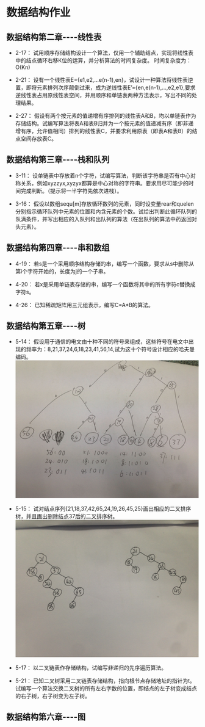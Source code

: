 # 数据结构作业


## 数据结构第二章----线性表
- 2-17：
试用顺序存储结构设计一个算法，仅用一个辅助结点，实现将线性表中的结点循环右移K位的运算，并分析算法的时间复杂度。
时间复杂度为：O(Kn)

- 2-21：
设有一个线性表E={e1,e2,...e(n-1),en}，试设计一种算法将线性表逆置，即将元素排列次序颠倒过来，成为逆线性表E’={en,e(n-1),...,e2,e1},要求逆线性表占用原线性表空间，并用顺序和单链表两种方法表示，写出不同的处理结果。

- 2-27：
假设有两个按元素的值递增有序排列的线性表A和B，均以单链表作为存储结构。试编写算法将表A和表B归并为一个按元素的值递减有序（即非递增有序，允许值相同）排列的线性表C，并要求利用原表（即表A和表B）的结点空间存放表C。

## 数据结构第三章----栈和队列
- 3-11：
设单链表中存放着n个字符，试编写算法，判断该字符串是否有中心对称关系，例如xyzzyx,xyzyx都算是中心对称的字符串。要求用尽可能少的时间完成判断。（提示将一半字符先依次进栈）。

- 3-16：
假设以数组sequ[m]存放循环数列的元素，同时设变量rear和quelen分别指示循环队列中元素的位置和内含元素的个数。试给出判断此循环队列的队满条件，并写出相应的入队列和出队列的算法（在出队列的算法中药返回对头元素）。

## 数据结构第四章----串和数组
- 4-19：
若s是一个采用顺序结构存储的串，编写一个函数，要求从s中删除从第i个字符开始的，长度为j的一个子串。

- 4-20：
若x是采用单链表存储的串，编写一个函数将其中的所有字符c替换成字符s。

- 4-26：
已知稀疏矩阵用三元组表示，编写C=A*B的算法。

## 数据结构第五章----树
- 5-14：
假设用于通信的电文由十种不同的符号来组成，这些符号在电文中出现的频率为：8,21,37,24,6,18,23,41,56,14,试为这十个符号设计相应的哈夫曼编码。       
![work_5_14](work_5_14.jpg)

- 5-15：
试对结点序列{21,18,37,42,65,24,19,26,45,25}画出相应的二叉排序树，并且画出删除结点37后的二叉排序树。     
![work_5_15](work_5_15.jpg)

- 5-17：
以二叉链表作存储结构，试编写非递归的先序遍历算法。

- 5-21：
已知二叉树采用二叉链表存储结构，指向根节点存储地址的指针为t。试编写一个算法交换二叉树的所有左右字数的位置，即结点的左子树变成结点的右子树，右子树变为左子树。

## 数据结构第六章----图
